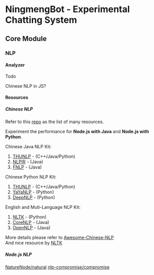 # NingmengBot - Experimental Chatting System

## Core Module

### NLP

#### Analyzer

Todo

Chinese NLP in JS?

#### Resources

##### Chinese NLP

Refer to this [repo](https://github.com/crownpku/Awesome-Chinese-NLP) as the list of many resources.

Experiment the performance for __Node.js with Java__ and __Node.js with Python__.

Chinese Java NLP Kit:

1. [THUNLP](http://thulac.thunlp.org/) - (C++/Java/Python)
2. [NLPIR](https://github.com/NLPIR-team/NLPIR) - (Java)
3. [FNLP](https://github.com/FudanNLP/fnlp) - (Java)

Chinese Python NLP Kit:

1. [THUNLP](http://thulac.thunlp.org/) - (C++/Java/Python)
2. [YaYaNLP](https://github.com/Tony-Wang/YaYaNLP) - (Python)
3. [DeepNLP](https://github.com/rockingdingo/deepnlp) - (Python)

English and Muti-Language NLP Kit:

1. [NLTK](http://www.nltk.org/) - (Python)
2. [CoreNLP](https://github.com/stanfordnlp/CoreNLP) - (Java)
3. [OpenNLP](https://opennlp.apache.org/) - (Java)

More details please refer to [Awesome-Chinese-NLP](https://github.com/crownpku/Awesome-Chinese-NLP)    
And nice resource by [NLTK](http://www.nltk.org/)

##### Node.js NLP

[NatureNode/natural](https://github.com/nekomeowww/natural)
[nlp-compromise/compromise](https://github.com/nlp-compromise/compromise)

